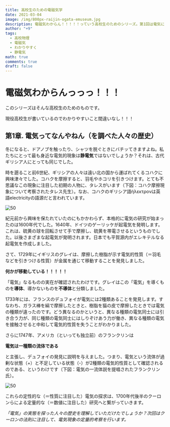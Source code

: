 ```yaml
---
title: 高校生のための電磁気学
date: 2021-03-04
image: /img/800px-raijin-ogata-emuseum.jpg
description: 電磁気わからん！！！！！っていう高校生のためのシリーズ。第1回は電気に関する研究の歴史。
author: "+9"
tags:
  - 高校物理
  - 電磁気
  - わかりやすく
  - 静電気
math: true
comments: true
draft: false
---
```

# 電磁気わからんっっっ！！！

このシリーズはそんな高校生のためのものです。

現役高校生が書いているのでわかりやすいこと間違いなし！！！

## 第1章. 電気ってなんやねん（を調べた人々の歴史）

冬になると、ドアノブを触ったり、シャツを脱ぐときにバチッてきますよね。私たちにとって最も身近な電気的現象は**静電気**ではないでしょうか？それは、古代ギリシア人にとっても同じでした。

時を遡ること前6世紀、ギリシアの人々は遠い北の国から運ばれてくるコハクに興味津々でした。コハクを摩擦すると、羽毛やホコリを引きつけます。とても不思議なこの現象に注目した初期の人物に、タレスがいます（下図：コハク摩擦現象について考察されたタレス先生）。なお、コハクのギリシア語ήλεκτρονは英語electricityの語源だと言われています。

![](/img/thales.jpg "50")

紀元前から興味を保たれていたのにもかかわらず、本格的に電気の研究が始まったのは1600年代でした。1640年、ドイツのゲーリッケが起電気を発明します。これは、硫黄の球を回転させて手で摩擦し、硫黄を帯電させるというものでした。以後さまざまな起電気が発明されます。日本でも平賀源内がエレキテルなる起電気を作成しました。

さて、1729年にイギリスのグレイは、摩擦した樹脂が示す電気的性質（＝羽毛などを引きつける性質）が金属を通じて移動することを発見しました。

**何かが移動している！！！！！**

「電気」なるものの実在が確認されたわけです。グレイはこの「電気」を導くものを**導体**、導かないものを**不導体**と分類しました。

1733年には、フランスのデュフォイが電気には2種類あることを発見します。すなわち、ガラス棒を絹で摩擦したときと、樹脂を猫の皮で摩擦したときでは電気の種類が違ったのです。どう異なるのかというと、異なる種類の電気同士には引き合う力が、同じ種類の電気同士にはしりぞけあう力が働き、異なる種類の電気を接触させると中和して電気的性質を失うことがわかりました。

さらに1747年、アメリカ（といっても独立前）のフランクリンは

**電気は一種類の流体である**

と主張し、デュフォイの発見に説明を与えました。つまり、電気という流体が過剰な状態（+）と不足している状態（-）が2種類の電気的性質として確認されるのである、というわけです（下図：電気の一流体説を提唱されたフランクリン氏）。

![](/img/benfranklinduplessis.jpg "50")

これらの定性的な（＝性質に注目した）電気の探求は、1700年代後半のクーロンらによる定量的な（＝数値に注目した）研究へと繋がっていきます。

*「電気」の実態を探った人々の歴史を理解していただけたでしょうか？次回はクーロンの法則に注目して、電気現象の定量的考察を行います。*